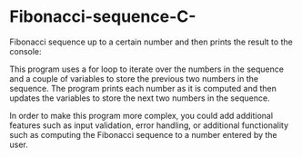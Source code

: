 # Fibonacci-sequence-C-
Fibonacci sequence up to a certain number and then prints the result to the console:

This program uses a for loop to iterate over the numbers in the sequence and a couple of variables to store the previous two numbers in the sequence. The program prints each number as it is computed and then updates the variables to store the next two numbers in the sequence.

In order to make this program more complex, you could add additional features such as input validation, error handling, or additional functionality such as computing the Fibonacci sequence to a number entered by the user.
